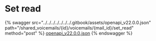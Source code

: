 # Set read

{% swagger src="../../../../../../../.gitbook/assets/openapi_v22.0.0.json" path="/shared_voicemails/{id}/voicemails/{mail_id}/set_read" method="post" %}
[openapi_v22.0.0.json](../../../../../../../.gitbook/assets/openapi_v22.0.0.json)
{% endswagger %}
